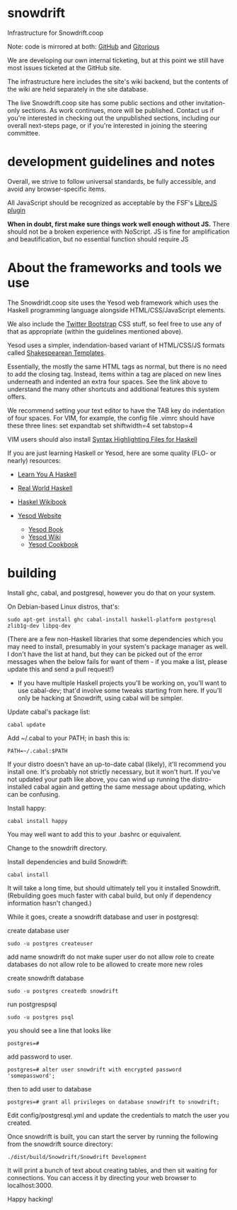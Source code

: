 snowdrift
=========

Infrastructure for Snowdrift.coop

Note: code is mirrored at both:
[GitHub](https://github.com/dlthomas/snowdrift)
and
[Gitorious](https://gitorious.org/snowdrift/snowdrift)

We are developing our own internal ticketing, but at this point we still have most issues ticketed at the GitHub site.

The infrastructure here includes the site's wiki backend,
but the contents of the wiki are held separately in the site database.

The live Snowdrift.coop site has some public sections and other invitation-only sections. As work continues, more will be published.
Contact us if you're interested in checking out the unpublished sections, including our overall next-steps page, or if you're interested in joining the steering committee.


development guidelines and notes
================================

Overall, we strive to follow universal standards, be fully accessible, and avoid any browser-specific items.

All JavaScript should be recognized as acceptable by the FSF's [LibreJS plugin](https://www.gnu.org/software/librejs/)

**When in doubt, first make sure things work well enough without JS.**
There should not be a broken experience with NoScript.
JS is fine for amplification and beautification, but no essential function should require JS


About the frameworks and tools we use
=====================================

The Snowdridt.coop site uses the Yesod web framework which uses the Haskell programming language alongside HTML/CSS/JavaScript elements.

We also include the [Twitter Bootstrap](http://twitter.github.io/bootstrap/index.html) CSS stuff, so feel free to use any of that as appropriate (within the guidelines mentioned above).

Yesod uses a simpler, indendation-based variant of HTML/CSS/JS formats called [Shakespearean Templates](http://www.yesodweb.com/book/shakespearean-templates).

Essentially, the mostly the same HTML tags as normal, but there is no need to add the closing tag.
Instead, items within a tag are placed on new lines underneath and indented an extra four spaces.
See the link above to understand the many other shortcuts and additional features this system offers.

We recommend setting your text editor to have the TAB key do indentation of four spaces.
For VIM, for example, the config file .vimrc should have these three lines:
set expandtab
set shiftwidth=4
set tabstop=4 

VIM users should also install [Syntax Highlighting Files for Haskell](https://github.com/pbrisbin/html-template-syntax)


If you are just learning Haskell or Yesod, here are some quality (FLO- or nearly) resources:

* [Learn You A Haskell](http://learnyouahaskell.com/)
* [Real World Haskell](http://book.realworldhaskell.org/)
* [Haskel Wikibook](https://en.wikibooks.org/wiki/Haskell)

* [Yesod Website](http://www.yesodweb.com/)
    * [Yesod Book](http://www.yesodweb.com/book)
    * [Yesod Wiki](https://github.com/yesodweb/yesod/wiki)
    * [Yesod Cookbook](https://github.com/yesodweb/yesod/wiki/Cookbook)


building
========

Install ghc, cabal, and postgresql, however you do that on your system.

On Debian-based Linux distros, that's:

    sudo apt-get install ghc cabal-install haskell-platform postgresql zlib1g-dev libpq-dev


(There are a few non-Haskell libraries that some dependencies which you may
need to install, presumably in your system's package manager as well.
I don't have the list at hand, but they can be picked out of the error
messages when the below fails for want of them - if you make a list,
please update this and send a pull request!)

* If you have multiple Haskell projects you'll be working on, you'll
    want to use cabal-dev; that'd involve some tweaks starting from here.
    If you'll only be hacking at Snowdrift, using cabal will be simpler.


Update cabal's package list:

    cabal update


Add ~/.cabal to your PATH; in bash this is:

    PATH=~/.cabal:$PATH


If your distro doesn't have an up-to-date cabal (likely), it'll recommend
you install one. It's probably not strictly necessary, but it won't hurt.
If you've not updated your path like above, you can wind up running the
distro-installed cabal again and getting the same message about updating,
which can be confusing.


Install happy:

    cabal install happy

You may well want to add this to your .bashrc or equivalent.


Change to the snowdrift directory.

Install dependencies and build Snowdrift:

    cabal install

It will take a long time, but should ultimately tell you it installed Snowdrift.
(Rebuilding goes much faster with cabal build, but only if dependency information hasn't changed.)

While it goes, create a snowdrift database and user in postgresql:

create database user

	sudo -u postgres createuser

add name snowdrift
do not make super user
do not allow role to create databases
do not allow role to be allowed to create more new roles

create snowdrift database

	sudo -u postgres createdb snowdrift

run postgrespsql

	sudo -u postgres psql

you should see a line that looks like

	postgres=# 

add password to user. 

	postgres=# alter user snowdrift with encrypted password 'somepassword';

then to add user to database

	postgres=# grant all privileges on database snowdrift to snowdrift;

Edit config/postgresql.yml and update the credentials to match the user you created.

Once snowdrift is built, you can start the server by running the following from the snowdrift source directory:

    ./dist/build/Snowdrift/Snowdrift Development

It will print a bunch of text about creating tables, and then sit waiting for connections.  You can access it by directing your web browser to localhost:3000.

Happy hacking!
